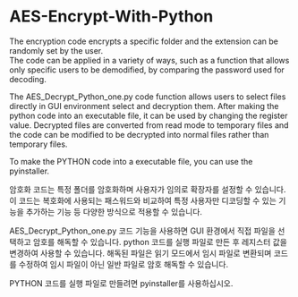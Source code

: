 # AES-Encrypt-With-Python
The encryption code encrypts a specific folder and the extension can be randomly set by the user.  
The code can be applied in a variety of ways, such as a function that allows only specific users to be demodified, by comparing the password used for decoding.

The AES_Decrypt_Python_one.py code function allows users to select files directly in GUI environment select and decryption  them.
After making the python code into an executable file, it can be used by changing the register value.
Decrypted files are converted from read mode to temporary files and the code can be modified to be decrypted into normal files rather than temporary files.

To make the PYTHON code into a executable file, you can use the pyinstaller.

암호화 코드는 특정 폴더를 암호화하며 사용자가 임의로 확장자를 설정할 수 있습니다.  
이 코드는 복호화에 사용되는 패스워드와 비교하여 특정 사용자만 디코딩할 수 있는 기능을 추가하는 기능 등 다양한 방식으로 적용할 수 있습니다.

AES_Decrypt_Python_one.py 코드 기능을 사용하면 GUI 환경에서 직접 파일을 선택하고 암호를 해독할 수 있습니다.
python 코드를 실행 파일로 만든 후 레지스터 값을 변경하여 사용할 수 있습니다.
해독된 파일은 읽기 모드에서 임시 파일로 변환되며 코드를 수정하여 임시 파일이 아닌 일반 파일로 암호 해독할 수 있습니다.

PYTHON 코드를 실행 파일로 만들려면 pyinstaller를 사용하십시오.


